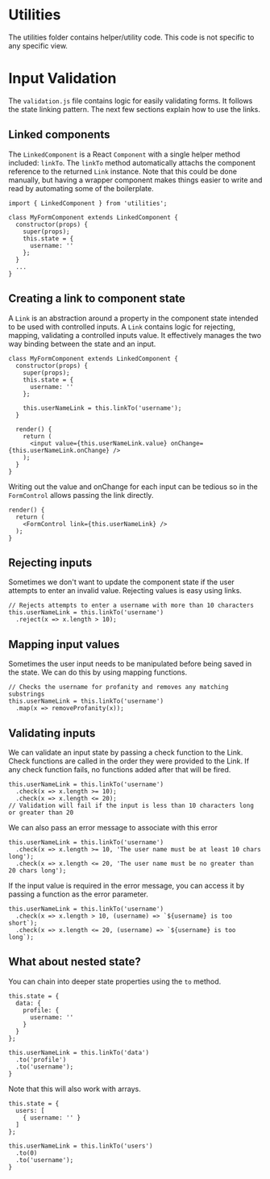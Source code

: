 Utilities
==========
The utilities folder contains helper/utility code. This code is not specific to
any specific view.

Input Validation
==========
The `validation.js` file contains logic for easily validating forms. It follows
the state linking pattern. The next few sections explain how to use the links.

## Linked components
The `LinkedComponent` is a React `Component` with a single helper method included:
`linkTo`. The `linkTo` method automatically attachs the component reference to
the returned `Link` instance. Note that this could be done manually, but having a
wrapper component makes things easier to write and read by automating some of the
boilerplate.

```
import { LinkedComponent } from 'utilities';

class MyFormComponent extends LinkedComponent {
  constructor(props) {
    super(props);
    this.state = {
      username: ''
    };
  }
  ...
}
```

## Creating a link to component state
A `Link` is an abstraction around a property in the component state intended to
be used with controlled inputs. A `Link` contains logic for rejecting, mapping,
validating a controlled inputs value. It effectively manages the two way binding
between the state and an input.

```
class MyFormComponent extends LinkedComponent {
  constructor(props) {
    super(props);
    this.state = {
      username: ''
    };

    this.userNameLink = this.linkTo('username');
  }

  render() {
    return (
      <input value={this.userNameLink.value} onChange={this.userNameLink.onChange} />
    );
  }
}
```

Writing out the value and onChange for each input can be tedious so in the `FormControl`
allows passing the link directly.

```
render() {
  return (
    <FormControl link={this.userNameLink} />
  );
}
```

## Rejecting inputs
Sometimes we don't want to update the component state if the user attempts to
enter an invalid value. Rejecting values is easy using links.

```
// Rejects attempts to enter a username with more than 10 characters
this.userNameLink = this.linkTo('username')
  .reject(x => x.length > 10);
```

## Mapping input values
Sometimes the user input needs to be manipulated before being saved in the state.
We can do this by using mapping functions.

```
// Checks the username for profanity and removes any matching substrings
this.userNameLink = this.linkTo('username')
  .map(x => removeProfanity(x));
```

## Validating inputs
We can validate an input state by passing a check function to the Link. Check
functions are called in the order they were provided to the Link. If any check
function fails, no functions added after that will be fired.

```
this.userNameLink = this.linkTo('username')
  .check(x => x.length >= 10);
  .check(x => x.length <= 20);
// Validation will fail if the input is less than 10 characters long or greater than 20
```

We can also pass an error message to associate with this error

```
this.userNameLink = this.linkTo('username')
  .check(x => x.length >= 10, 'The user name must be at least 10 chars long');
  .check(x => x.length <= 20, 'The user name must be no greater than 20 chars long');
```

If the input value is required in the error message, you can access it by passing a
function as the error parameter.

```
this.userNameLink = this.linkTo('username')
  .check(x => x.length > 10, (username) => `${username} is too short`);
  .check(x => x.length <= 20, (username) => `${username} is too long`);
```

## What about nested state?
You can chain into deeper state properties using the `to` method.

```
this.state = {
  data: {
    profile: {
      username: ''
    }
  }
};

this.userNameLink = this.linkTo('data')
  .to('profile')
  .to('username');
}
```

Note that this will also work with arrays.

```
this.state = {
  users: [
    { username: '' }
  ]
};

this.userNameLink = this.linkTo('users')
  .to(0)
  .to('username');
}
```
